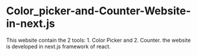 # Color_picker-and-Counter-Website-in-next.js
This website contain the 2 tools: 1. Color Picker and 2. Counter. the website is developed in next.js framework of react. 
